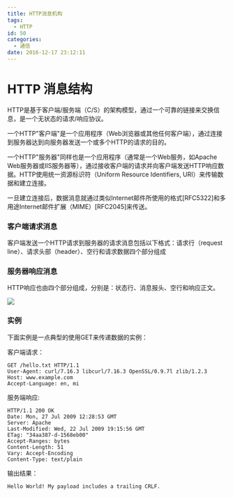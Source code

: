```yaml
---
title: HTTP消息机构
tags:
  - HTTP
id: 50
categories:
  - 通信
date: 2016-12-17 23:12:11
---
```



# HTTP 消息结构

HTTP是基于客户端/服务端（C/S）的架构模型，通过一个可靠的链接来交换信息，是一个无状态的请求/响应协议。

一个HTTP"客户端"是一个应用程序（Web浏览器或其他任何客户端），通过连接到服务器达到向服务器发送一个或多个HTTP的请求的目的。

一个HTTP"服务器"同样也是一个应用程序（通常是一个Web服务，如Apache Web服务器或IIS服务器等），通过接收客户端的请求并向客户端发送HTTP响应数据。HTTP使用统一资源标识符（Uniform Resource Identifiers, URI）来传输数据和建立连接。

一旦建立连接后，数据消息就通过类似Internet邮件所使用的格式[RFC5322]和多用途Internet邮件扩展（MIME）[RFC2045]来传送。

### 客户端请求消息

客户端发送一个HTTP请求到服务器的请求消息包括以下格式：请求行（request line）、请求头部（header）、空行和请求数据四个部分组成

### 服务器响应消息

HTTP响应也由四个部分组成，分别是：状态行、消息报头、空行和响应正文。

![](http://oic1wftgk.bkt.clouddn.com/wp-content/uploads/httpmessage.jpg)

### 实例

下面实例是一点典型的使用GET来传递数据的实例：

客户端请求：

	GET /hello.txt HTTP/1.1
	User-Agent: curl/7.16.3 libcurl/7.16.3 OpenSSL/0.9.7l zlib/1.2.3
	Host: www.example.com
	Accept-Language: en, mi

服务端响应:

	HTTP/1.1 200 OK
	Date: Mon, 27 Jul 2009 12:28:53 GMT
	Server: Apache
	Last-Modified: Wed, 22 Jul 2009 19:15:56 GMT
	ETag: "34aa387-d-1568eb00"
	Accept-Ranges: bytes
	Content-Length: 51
	Vary: Accept-Encoding
	Content-Type: text/plain
输出结果：

	Hello World! My payload includes a trailing CRLF.